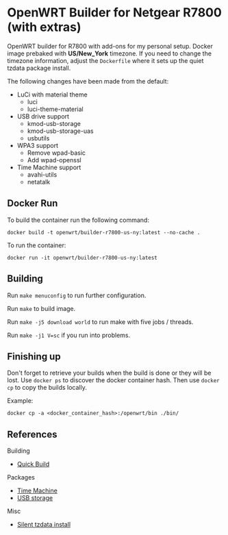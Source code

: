 # OpenWRT Builder for Netgear R7800 (with extras)

OpenWRT builder for R7800 with add-ons for my personal setup. Docker image prebaked with **US/New_York** timezone. If you need to change the timezone information, adjust the `Dockerfile` where it sets up the quiet tzdata package install.

The following changes have been made from the default:

* LuCi with material theme
  * luci
  * luci-theme-material
* USB drive support
  * kmod-usb-storage
  * kmod-usb-storage-uas
  * usbutils
* WPA3 support
  * Remove wpad-basic
  * Add wpad-openssl
* Time Machine support
  * avahi-utils
  * netatalk

## Docker Run

To build the container run the following command:

```docker build -t openwrt/builder-r7800-us-ny:latest --no-cache .```

To run the container:

```docker run -it openwrt/builder-r7800-us-ny:latest```

## Building

Run `make menuconfig` to run further configuration.

Run `make` to build image.

Run `make -j5 download world` to run make with five jobs / threads.

Run `make -j1 V=sc` if you run into problems.

## Finishing up

Don't forget to retrieve your builds when the build is done or they will be lost. Use `docker ps` to discover the docker container hash. Then use `docker cp` to copy the builds locally.

Example:

```docker cp -a <docker_container_hash>:/openwrt/bin ./bin/```

## References

Building

* [Quick Build](https://openwrt.org/docs/guide-developer/quickstart-build-images)

Packages

* [Time Machine](https://openwrt.org/docs/guide-user/services/nas/netatalk_configuration)
* [USB storage](https://openwrt.org/docs/guide-user/storage/usb-drives)

Misc

* [Silent tzdata install](https://stackoverflow.com/questions/8671308/non-interactive-method-for-dpkg-reconfigure-tzdata)
